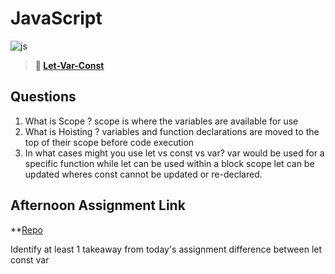 # JavaScript

![js](https://bcw.blob.core.windows.net/public/img/courses/js.gif)

> **📖 [Let-Var-Const](https://codeworksacademy.com/fs-student-guide/resources/wk2/01-Let-Var-Const)**

## Questions

1. What is Scope ?
scope is where the variables are available for use
2. What is Hoisting ?
variables and function declarations are moved to the top of their scope before code execution
3. In what cases might you use let vs const vs var? var would be used for a specific function
while let can be used within a block scope let can be updated wheres const cannot be updated or re-declared.

## Afternoon Assignment Link

**[Repo](https://github.com/brysonrupp/javascript-1)

Identify at least 1 takeaway from today's assignment difference between let const var
